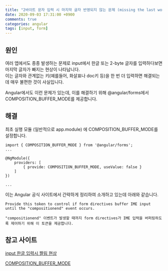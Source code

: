 ```yaml
---
title: "2바이트 문자 입력 시 마지막 글자 반영되지 않는 문제 (missing the last word while input 2-byte letters)"
date: 2020-09-03 17:31:00 +0900
comments: true
categories: angular
tags: [input, form]
---
```




## 원인
여러 앱에서도 종종 발생하는 문제로 input에서 한글 또는 2-byte 글자를 입력하다보면 마지막 글자가 빠지는 현상이 나타납니다.<br/>
이는 글자와 관계없는 키(예를들어, 화살표나 doc키 등)을 한 번 더 입력하면 해결되는데 매우 불편한 것이 사실입니다.<br/>

Angular에서도 이런 문제가 있는데, 이를 해결하기 위해 @angular/forms에서 COMPOSITION_BUFFER_MODE를 제공합니다.


## 해결

최초 실행 모듈 (일반적으로 app.module) 에 COMPOSITION_BUFFER_MODE를 설정합니다.

```tsx
import { COMPOSITION_BUFFER_MODE } from '@angular/forms';
...

@NgModule({
    providers: [
        { provide: COMPOSITION_BUFFER_MODE, useValue: false }
    ]
})

...
```

이는 Angular 공식 사이트에서 간략하게 정리하여 소개하고 있는데 아래와 같습니다.<br/>

```
Provide this token to control if form directives buffer IME input until the "compositionend" event occurs.

"compositionend" 이벤트가 발생할 때까지 form directives가 IME 입력을 버퍼링하도록 제어하기 위해 이 토큰을 제공합니다.
```


## 참고 사이트
[input 한글 입력시 짤림 현상](https://gogomalibu.tistory.com/151?category=851911)

[COMPOSITION_BUFFER_MODE](https://angular.io/api/forms/COMPOSITION_BUFFER_MODE)